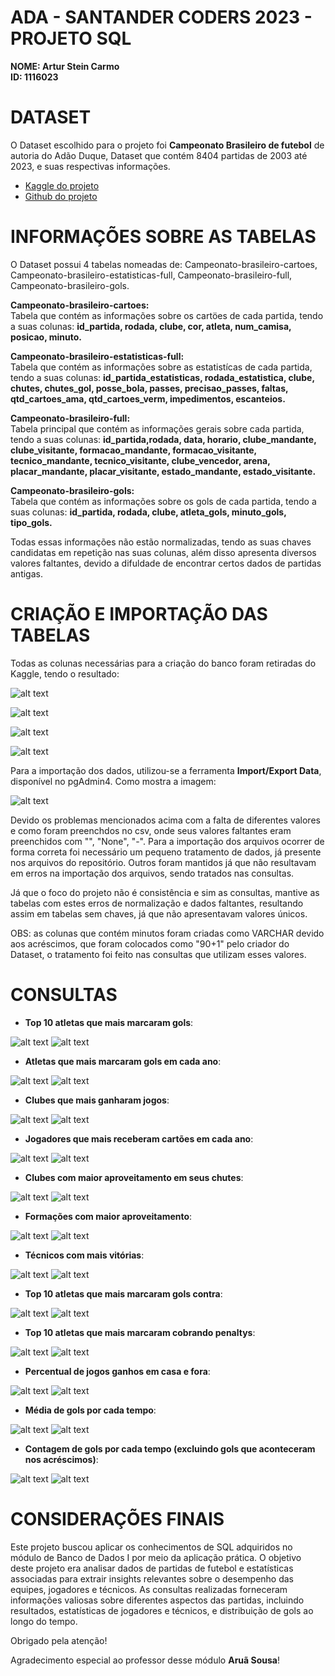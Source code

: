 # **ADA - SANTANDER CODERS 2023 - PROJETO SQL**

**NOME: Artur Stein Carmo**\
**ID: 1116023**

# **DATASET**
O Dataset escolhido para o projeto foi **Campeonato Brasileiro de futebol** de autoria do Adão Duque, Dataset que contém 8404 partidas de 2003 até 2023, e suas respectivas informações.

- [Kaggle do projeto](https://www.kaggle.com/datasets/adaoduque/campeonato-brasileiro-de-futebol)
- [Github do projeto](https://github.com/adaoduque/Brasileirao_Dataset)

# **INFORMAÇÕES SOBRE AS TABELAS**
O Dataset possui 4 tabelas nomeadas de: Campeonato-brasileiro-cartoes, Campeonato-brasileiro-estatisticas-full, Campeonato-brasileiro-full, Campeonato-brasileiro-gols.

**Campeonato-brasileiro-cartoes:**\
Tabela que contém as informações sobre os cartöes de cada partida, tendo a suas colunas: **id_partida, rodada, clube, cor, atleta, num_camisa, posicao, minuto.** 

**Campeonato-brasileiro-estatisticas-full:**\
Tabela que contém as informações sobre as estatistícas de cada partida, tendo a suas colunas: **id_partida_estatisticas, rodada_estatistica, clube, chutes, chutes_gol, posse_bola, passes, precisao_passes, faltas, qtd_cartoes_ama, qtd_cartoes_verm, impedimentos, escanteios.** 

**Campeonato-brasileiro-full:**\
Tabela principal que contém as informações gerais sobre cada partida, tendo a suas colunas: **id_partida,rodada, data, horario, clube_mandante, clube_visitante, formacao_mandante, formacao_visitante, tecnico_mandante, tecnico_visitante, clube_vencedor, arena, placar_mandante, placar_visitante, estado_mandante, estado_visitante.** 

**Campeonato-brasileiro-gols:**\
Tabela que contém as informações sobre os gols de cada partida, tendo a suas colunas: **id_partida, rodada, clube, atleta_gols, minuto_gols, tipo_gols.** 

Todas essas informações não estão normalizadas, tendo as suas chaves candidatas em repetição nas suas colunas, além disso apresenta diversos valores faltantes, devido a difuldade de encontrar certos dados de partidas antigas.

# **CRIAÇÃO E IMPORTAÇÃO DAS TABELAS**
Todas as colunas necessárias para a criação do banco foram retiradas do Kaggle, tendo o resultado:

![alt text](Imagens/image.png)

![alt text](Imagens/image-1.png)

![alt text](Imagens/image-2.png)

![alt text](Imagens/image-3.png)

Para a importação dos dados, utilizou-se a ferramenta **Import/Export Data**, disponível no pgAdmin4. Como mostra a imagem:

![alt text](Imagens/import.png)

Devido os problemas mencionados acima com a falta de diferentes valores e como foram preenchdos no csv, onde seus valores faltantes eram preenchidos com "", "None", "-". Para a importação dos arquivos ocorrer de forma correta foi necessário um pequeno tratamento de dados, já presente nos arquivos do repositório. Outros foram mantidos já que não resultavam em erros na importação dos arquivos, sendo tratados nas consultas.

Já que o foco do projeto não é consistência e sim as consultas, mantive as tabelas com estes erros de normalização e dados faltantes, resultando assim em tabelas sem chaves, já que não apresentavam valores únicos.

OBS: as colunas que contém minutos foram criadas como VARCHAR devido aos acréscimos, que foram colocados como "90+1" pelo criador do Dataset, o tratamento foi feito nas consultas que utilizam esses valores.

# **CONSULTAS**
- **Top 10 atletas que mais marcaram gols**:

![alt text](Imagens/image-4.png)
![alt text](Imagens/image-5.png)

- **Atletas que mais marcaram gols em cada ano**:

![alt text](Imagens/image-6.png)
![alt text](Imagens/image-7.png)

- **Clubes que mais ganharam jogos**:

![alt text](Imagens/image-8.png)
![alt text](Imagens/image-9.png)

- **Jogadores que mais receberam cartões em cada ano**:

![alt text](Imagens/image-10.png)
![alt text](Imagens/image-11.png)

- **Clubes com maior aproveitamento em seus chutes**:

![alt text](Imagens/image-12.png)
![alt text](Imagens/image-13.png)

- **Formações com maior aproveitamento**:

![alt text](Imagens/image-14.png)
![alt text](Imagens/image-15.png)

- **Técnicos com mais vitórias**:

![alt text](Imagens/image-16.png)
![alt text](Imagens/image-17.png)

- **Top 10 atletas que mais marcaram gols contra**:

![alt text](Imagens/image-18.png)
![alt text](Imagens/image-19.png)

- **Top 10 atletas que mais marcaram cobrando penaltys**:

![alt text](Imagens/image-20.png)
![alt text](Imagens/image-21.png)

- **Percentual de jogos ganhos em casa e fora**:

![alt text](Imagens/image-22.png)
![alt text](Imagens/image-23.png)

- **Média de gols por cada tempo**:

![alt text](Imagens/image-24.png)
![alt text](Imagens/image-25.png)

- **Contagem de gols por cada tempo (excluindo gols que aconteceram nos acréscimos)**:

![alt text](Imagens/image-26.png)
![alt text](Imagens/image-27.png)

# **CONSIDERAÇÕES FINAIS**

Este projeto buscou aplicar os conhecimentos de SQL adquiridos no módulo de Banco de Dados I por meio da aplicação prática. O objetivo deste projeto era analisar dados de partidas de futebol e estatísticas associadas para extrair insights relevantes sobre o desempenho das equipes, jogadores e técnicos. As consultas realizadas forneceram informações valiosas sobre diferentes aspectos das partidas, incluindo resultados, estatísticas de jogadores e técnicos, e distribuição de gols ao longo do tempo.

Obrigado pela atenção!

Agradecimento especial ao professor desse módulo **Aruã Sousa**!
